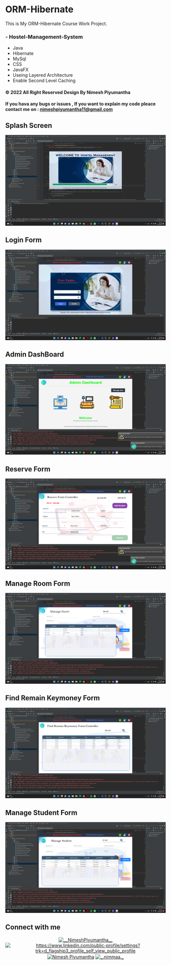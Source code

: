 # ORM-Hibernate
This is My ORM-Hibernate Course Work Project.

### - Hostel-Management-System
* Java
* Hibernate
* MySql
* CSS
* JavaFX
* Useing Layered Architecture 
* Enable Second Level Caching

#### © 2022  All Right Reserved Design By Nimesh Piyumantha
#### If you hava any bugs or issues , If you want to explain my code pleace contact me on : nimeshpiyumantha11@gmail.com


##  Splash Screen
![alt text](https://github.com/NimeshPiyumantha/Hostel-Management-System/blob/main/courseWork/UI/Screenshot%20(86).png)
##  Login Form
![alt text](https://github.com/NimeshPiyumantha/Hostel-Management-System/blob/main/courseWork/UI/Screenshot%20(87).png)
##  Admin DashBoard
![alt text](https://github.com/NimeshPiyumantha/Hostel-Management-System/blob/main/courseWork/UI/Screenshot%20(88).png)
##  Reserve Form
![alt text](https://github.com/NimeshPiyumantha/Hostel-Management-System/blob/main/courseWork/UI/Screenshot%20(89).png)
##  Manage Room Form
![alt text](https://github.com/NimeshPiyumantha/Hostel-Management-System/blob/main/courseWork/UI/Screenshot%20(90).png)
##  Find Remain Keymoney Form
![alt text](https://github.com/NimeshPiyumantha/Hostel-Management-System/blob/main/courseWork/UI/Screenshot%20(91).png)
##  Manage Student Form
![alt text](https://github.com/NimeshPiyumantha/Hostel-Management-System/blob/main/courseWork/UI/Screenshot%20(92).png)




##  Connect with me
<p align="center">
<a href="https://twitter.com/NPiyumantha60"><img align="center" src="https://raw.githubusercontent.com/rahuldkjain/github-profile-readme-generator/master/src/images/icons/Social/twitter.svg" alt="__NimeshPiyumantha__" height="30" width="40" /></a>
<a href="https://www.linkedin.com/in/nimesh-piyumantha-33736a222" target="blank"><img align="center" src="https://raw.githubusercontent.com/rahuldkjain/github-profile-readme-generator/master/src/images/icons/Social/linked-in-alt.svg" alt="https://www.linkedin.com/public-profile/settings?trk=d_flagship3_profile_self_view_public_profile" height="30" width="40" /></a>
<a href="https://www.facebook.com/profile.php?id=100025931563090" target="blank"><img align="center" src="https://raw.githubusercontent.com/rahuldkjain/github-profile-readme-generator/master/src/images/icons/Social/facebook.svg" alt="Nimesh Piyumantha" height="30" width="40" /></a>
<a href="https://www.instagram.com/_.nimmaa._/" target="blank"><img align="center" src="https://raw.githubusercontent.com/rahuldkjain/github-profile-readme-generator/master/src/images/icons/Social/instagram.svg" alt="_.nimmaa._" height="30" width="40" /></a>
</a>
</p>
